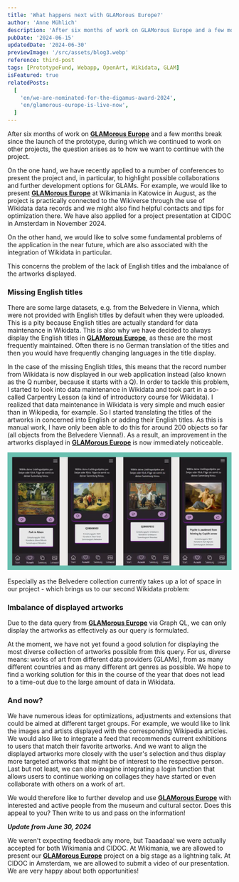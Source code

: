 ```yaml
---
title: 'What happens next with GLAMorous Europe?'
author: 'Anne Mühlich'
description: 'After six months of work on GLAMorous Europe and a few months break since the launch of the prototype, during which we continued to work on other projects, the question arises as to how we want to continue with the project...'
pubDate: '2024-06-15'
updatedDate: '2024-06-30'
previewImage: '/src/assets/blog3.webp'
reference: third-post
tags: [PrototypeFund, Webapp, OpenArt, Wikidata, GLAM]
isFeatured: true
relatedPosts:
  [
    'en/we-are-nominated-for-the-digamus-award-2024',
    'en/glamorous-europe-is-live-now',
  ]
---
```


After six months of work on <a href='/projects/glamorous-europe/'>**GLAMorous Europe**</a> and a few months break since the launch of the prototype, during which we continued to work on other projects, the question arises as to how we want to continue with the project.

On the one hand, we have recently applied to a number of conferences to present the project and, in particular, to highlight possible collaborations and further development options for GLAMs. For example, we would like to present <a href='/projects/glamorous-europe/'>**GLAMorous Europe**</a> at Wikimania in Katowice in August, as the project is practically connected to the Wikiverse through the use of Wikidata data records and we might also find helpful contacts and tips for optimization there. We have also applied for a project presentation at CIDOC in Amsterdam in November 2024.

On the other hand, we would like to solve some fundamental problems of the application in the near future, which are also associated with the integration of Wikidata in particular.

This concerns the problem of the lack of English titles and the imbalance of the artworks displayed.

### Missing English titles

There are some large datasets, e.g. from the Belvedere in Vienna, which were not provided with English titles by default when they were uploaded. This is a pity because English titles are actually standard for data maintenance in Wikidata. This is also why we have decided to always display the English titles in <a href='/projects/glamorous-europe/'>**GLAMorous Europe**</a>, as these are the most frequently maintained. Often there is no German translation of the titles and then you would have frequently changing languages in the title display.

In the case of the missing English titles, this means that the record number from Wikidata is now displayed in our web application instead (also known as the Q number, because it starts with a Q). In order to tackle this problem, I started to look into data maintenance in Wikidata and took part in a so-called Carpentry Lesson (a kind of introductory course for Wikidata). I realized that data maintenance in Wikidata is very simple and much easier than in Wikipedia, for example. So I started translating the titles of the artworks in concerned into English or adding their English titles. As this is manual work, I have only been able to do this for around 200 objects so far (all objects from the Belvedere Vienna!). As a result, an improvement in the artworks displayed in <a href='/projects/glamorous-europe/'>**GLAMorous Europe**</a> is now immediately noticeable.

![GLAMorous Europe](../../../assets/blog3_1.webp)

Especially as the Belvedere collection currently takes up a lot of space in our project - which brings us to our second Wikidata problem:

### Imbalance of displayed artworks

Due to the data query from <a href='/projects/glamorous-europe/'>**GLAMorous Europe**</a> via Graph QL, we can only display the artworks as effectively as our query is formulated.

At the moment, we have not yet found a good solution for displaying the most diverse collection of artworks possible from this query. For us, diverse means: works of art from different data providers (GLAMs), from as many different countries and as many different art genres as possible. We hope to find a working solution for this in the course of the year that does not lead to a time-out due to the large amount of data in Wikidata.

### And now?

We have numerous ideas for optimizations, adjustments and extensions that could be aimed at different target groups. For example, we would like to link the images and artists displayed with the corresponding Wikipedia articles. We would also like to integrate a feed that recommends current exhibitions to users that match their favorite artworks. And we want to align the displayed artworks more closely with the user's selection and thus display more targeted artworks that might be of interest to the respective person. Last but not least, we can also imagine integrating a login function that allows users to continue working on collages they have started or even collaborate with others on a work of art.

We would therefore like to further develop and use <a href='/projects/glamorous-europe/'>**GLAMorous Europe**</a> with interested and active people from the museum and cultural sector. Does this appeal to you? Then write to us and pass on the information!

**_Update from June 30, 2024_**

We weren't expecting feedback any more, but Taaadaaa! we were actually accepted for both Wikimania and CIDOC. At Wikimania, we are allowed to present our <a href='/projects/glamorous-europe/'>**GLAMorous Europe**</a> project on a big stage as a lightning talk. At CIDOC in Amsterdam, we are allowed to submit a video of our presentation. We are very happy about both opportunities!
